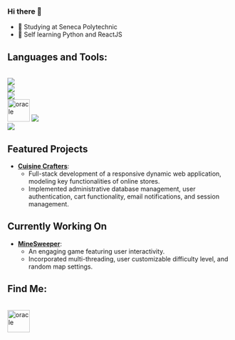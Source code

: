 ### Hi there 👋

<!-- This is a test>

I'm Mostafa,
<br>
<!--![](https://komarev.com/ghpvc/?username=most4f4)-->
- 🔭 Studying at Seneca Polytechnic
- 🌱 Self learning Python and ReactJS
  
## Languages and Tools:

<p>
    <br>
    <img src="https://skillicons.dev/icons?i=js,html,css" />
    <br>
    <img src="https://skillicons.dev/icons?i=git,nodejs,express" />
    <br>
    <img src="https://skillicons.dev/icons?i=react,bootstrap,tailwind" />
    <br>
    <img src="https://icongr.am/devicon/oracle-original.svg?size=128&color=currentColor" alt="oracle" width="50" height="50"/> 
    <img src="https://skillicons.dev/icons?i=postgres,mongodb" />
    <br>
    <img src="https://skillicons.dev/icons?i=visualstudio,vscode,github" />
  </a>
</p>

## Featured Projects

- [**Cuisine Crafters**](https://cuisine-crafters.vercel.app/):
  - Full-stack development of a responsive dynamic web application, modeling key functionalities of online stores.
  - Implemented administrative database management, user authentication, cart functionality, email notifications, and session management.

## Currently Working On

- [**MineSweeper**](https://github.com/most4f4/CPP_MineSweeper):
  - An engaging game featuring user interactivity.
  - Incorporated multi-threading, user customizable difficulty level, and random map settings.

 

## Find Me:
<br>
<a href="https://www.linkedin.com/in/mostafa-shah/"><img src="https://icongr.am/devicon/linkedin-original.svg?size=128&color=currentColor" alt="oracle" width="50" height="50"/></a>


